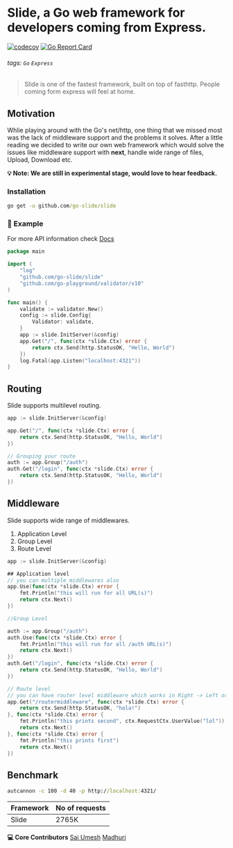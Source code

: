 # Slide, a Go web framework for developers coming from Express. 

[![codecov](https://codecov.io/gh/go-slide/slide/branch/master/graph/badge.svg)](https://codecov.io/gh/go-slide/slide)
[![Go Report Card](https://goreportcard.com/badge/github.com/go-slide/slide)](https://goreportcard.com/report/github.com/go-slide/slide)

###### tags: `Go` `Express`

> Slide is one of the fastest framework, built on top of fasthttp. 
> People coming form express will feel at home. 


## Motivation
Whlie playing around with the Go's net/http, one thing that we missed most was the lack of middleware support and the problems it solves. After a little reading we decided to write our own web framework which would solve the issues like middleware support with **next**, handle wide range of files, Upload, Download etc.


**:bulb: **Note:** We are still in experimental stage, would love to hear feedback.**


### Installation
```cmd
go get -u github.com/go-slide/slide
```

### :rocket:  Example

For more API information check [Docs](https://goslide-framework.gitbook.io/slide/)

```go
package main

import (
	"log"
	"github.com/go-slide/slide"
	"github.com/go-playground/validator/v10"
)

func main() {
    validate := validator.New()
	config := slide.Config{
		Validator: validate,
	}
    app := slide.InitServer(&config)
    app.Get("/", func(ctx *slide.Ctx) error {
        return ctx.Send(http.StatusOK, "Hello, World")
    })
    log.Fatal(app.Listen("localhost:4321"))
}
```

## Routing

Slide supports multilevel routing.

```go
app := slide.InitServer(&config)

app.Get("/", func(ctx *slide.Ctx) error {
    return ctx.Send(http.StatusOK, "Hello, World")
})

// Grouping your route
auth := app.Group("/auth")
auth.Get("/login", func(ctx *slide.Ctx) error {
    return ctx.Send(http.StatusOK, "Hello, World")
})

```

## Middleware
Slide supports wide range of middlewares. 
1. Application Level
2. Group Level
3. Route Level

```go
app := slide.InitServer(&config)

## Application level
// you can multiple middlewares also
app.Use(func(ctx *slide.Ctx) error {
    fmt.Println("this will run for all URL(s)")
    return ctx.Next()
})

//Group Level

auth := app.Group("/auth")
auth.Use(func(ctx *slide.Ctx) error {
    fmt.Println("this will run for all /auth URL(s)")
    return ctx.Next()
})
auth.Get("/login", func(ctx *slide.Ctx) error {
    return ctx.Send(http.StatusOK, "Hello, World")
})

// Route level
// you can have router level middleware which works in Right -> Left or Bottom to Top
app.Get("/routermiddleware", func(ctx *slide.Ctx) error {
    return ctx.Send(http.StatusOK, "hola!")
}, func(ctx *slide.Ctx) error {
    fmt.Println("this prints second", ctx.RequestCtx.UserValue("lol"))
    return ctx.Next()
}, func(ctx *slide.Ctx) error {
    fmt.Println("this prints first")
    return ctx.Next()
})

```


## Benchmark

```cmd
autcannon -c 100 -d 40 -p http://localhost:4321/
```

| Framework | No of requests |
| -------- | -------- |
| Slide     | 2765K     |




**:computer: Core Contributors**
[Sai Umesh](https://twitter.com/saiumesh)
[Madhuri](https://twitter.com/pittalamadhuri)
